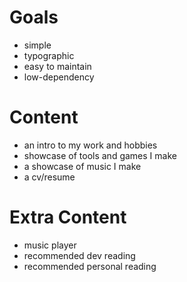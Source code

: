 # Goals
- simple
- typographic
- easy to maintain
- low-dependency

# Content
- an intro to my work and hobbies
- showcase of tools and games I make
- a showcase of music I make
- a cv/resume

# Extra Content
- music player
- recommended dev reading
- recommended personal reading
